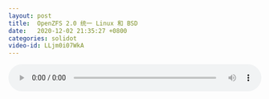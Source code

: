 ```yaml
---
layout: post
title:  OpenZFS 2.0 统一 Linux 和 BSD
date:   2020-12-02 21:35:27 +0800
categories: solidot
video-id: LLjm0i07WkA
---
```


<audio src="/assets/4c5f67c188b6f957a0c94ba2a1144b5d.mp3" style="width: 100%;" controls></audio>

